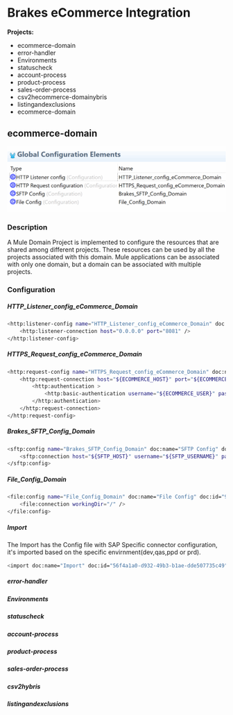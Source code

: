 # Brakes eCommerce Integration

**Projects:**
* ecommerce-domain
* error-handler
* Environments
* statuscheck
* account-process
* product-process
* sales-order-process
* csv2hecommerce-domainybris
* listingandexclusions
* ecommerce-domain  
## ecommerce-domain
![](mule-domain-config.gif)
### Description
A Mule Domain Project is implemented to configure the resources that are shared among different projects. These resources can be used by all the projects associated with this domain. Mule applications can be associated with only one domain, but a domain can be associated with multiple projects.  
### Configuration
##### HTTP_Listener_config_eCommerce_Domain
```sh
<http:listener-config name="HTTP_Listener_config_eCommerce_Domain" doc:name="HTTP Listener config" doc:id="bd588af0-ef63-4632-8b83-42853374973e" >
	<http:listener-connection host="0.0.0.0" port="8081" />
</http:listener-config>
```
##### HTTPS_Request_config_eCommerce_Domain
```sh
<http:request-config name="HTTPS_Request_config_eCommerce_Domain" doc:name="HTTP Request configuration" doc:id="cd7000aa-b997-4356-b8a6-176e15cb55c8" basePath="${ECOMMERCE_BASEPATH}" >
	<http:request-connection host="${ECOMMERCE_HOST}" port="${ECOMMERCE_PORT}" protocol="HTTPS" connectionIdleTimeout="60000">
		<http:authentication >
			<http:basic-authentication username="${ECOMMERCE_USER}" password="${ECOMMERCE_PASSWORD}" />
		</http:authentication>
	</http:request-connection>
</http:request-config>
```
##### Brakes_SFTP_Config_Domain
```sh
<sftp:config name="Brakes_SFTP_Config_Domain" doc:name="SFTP Config" doc:id="db9e102a-ce58-45bb-82c1-bde9ab904cf4" >
	<sftp:connection host="${SFTP_HOST}" username="${SFTP_USERNAME}" password="${SFTP_PASSWORD}" />
</sftp:config>
```
##### File_Config_Domain
```sh
<file:config name="File_Config_Domain" doc:name="File Config" doc:id="931c4e8c-5366-4ae3-a556-4a3892f5438f" >
	<file:connection workingDir="/" />
</file:config>
```
##### Import
The Import has the Config file with SAP Specific connector configuration, it's imported based on the specific envirnment(dev,qas,ppd or prd).
```sh
<import doc:name="Import" doc:id="56f4a1a0-d932-49b3-b1ae-dde507735c49" file="${ENVCODE}-mule-domain-config.xml" />
```
##### error-handler
##### Environments
##### statuscheck
##### account-process
##### product-process
##### sales-order-process
##### csv2hybris
##### listingandexclusions
